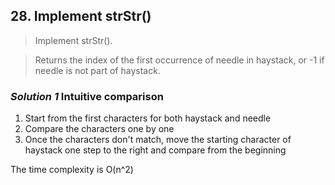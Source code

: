 ## 28. Implement strStr()

>Implement strStr().

>Returns the index of the first occurrence of needle in haystack, or -1 if needle is not part of haystack.

### *Solution 1* Intuitive comparison

1. Start from the first characters for both haystack and needle
2. Compare the characters one by one
3. Once the characters don't match, move the starting character of haystack one step to the right and compare from the beginning

The time complexity is O(n^2)